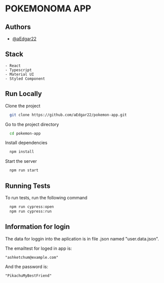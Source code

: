 
# POKEMONOMA APP
## Authors

- [@aEdgar22](https://github.com/aEdgar22)


## Stack

    - React
    - Typescript
    - Material UI
    - Styled Component  

    
## Run Locally

Clone the project

```bash
  git clone https://github.com/aEdgar22/pokemon-app.git
```

Go to the project directory

```bash
  cd pokemon-app
```

Install dependencies

```bash
  npm install
```

Start the server

```bash
  npm run start
```


## Running Tests

To run tests, run the following command

```bash
  npm run cypress:open
  npm run cypress:run
```


## Information for login

The data for loggin into the aplication is in file .json named "user.data.json".

The emailtest for loged in app is:
    
    "ashketchum@example.com"
And the password is:
    
    "PikachuMyBestFriend"